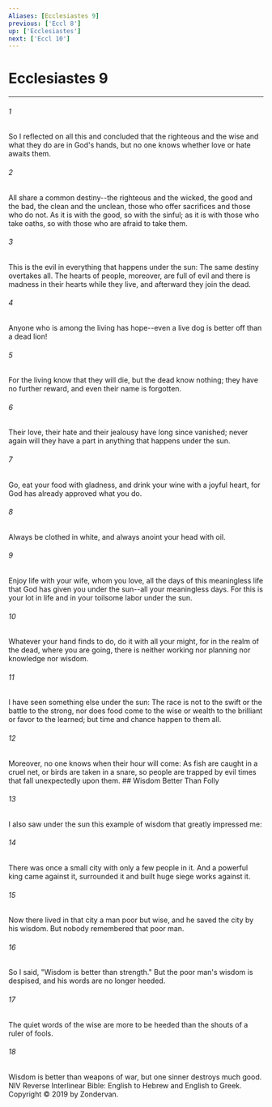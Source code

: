 ```yaml
---
Aliases: [Ecclesiastes 9]
previous: ['Eccl 8']
up: ['Ecclesiastes']
next: ['Eccl 10']
---
```

# Ecclesiastes 9

***


###### 1 
So I reflected on all this and concluded that the righteous and the wise and what they do are in God's hands, but no one knows whether love or hate awaits them. 

###### 2 
All share a common destiny--the righteous and the wicked, the good and the bad, the clean and the unclean, those who offer sacrifices and those who do not. As it is with the good, so with the sinful; as it is with those who take oaths, so with those who are afraid to take them. 

###### 3 
This is the evil in everything that happens under the sun: The same destiny overtakes all. The hearts of people, moreover, are full of evil and there is madness in their hearts while they live, and afterward they join the dead. 

###### 4 
Anyone who is among the living has hope--even a live dog is better off than a dead lion! 

###### 5 
For the living know that they will die, but the dead know nothing; they have no further reward, and even their name is forgotten. 

###### 6 
Their love, their hate and their jealousy have long since vanished; never again will they have a part in anything that happens under the sun. 

###### 7 
Go, eat your food with gladness, and drink your wine with a joyful heart, for God has already approved what you do. 

###### 8 
Always be clothed in white, and always anoint your head with oil. 

###### 9 
Enjoy life with your wife, whom you love, all the days of this meaningless life that God has given you under the sun--all your meaningless days. For this is your lot in life and in your toilsome labor under the sun. 

###### 10 
Whatever your hand finds to do, do it with all your might, for in the realm of the dead, where you are going, there is neither working nor planning nor knowledge nor wisdom. 

###### 11 
I have seen something else under the sun: The race is not to the swift or the battle to the strong, nor does food come to the wise or wealth to the brilliant or favor to the learned; but time and chance happen to them all. 

###### 12 
Moreover, no one knows when their hour will come: As fish are caught in a cruel net, or birds are taken in a snare, so people are trapped by evil times that fall unexpectedly upon them. ## Wisdom Better Than Folly 

###### 13 
I also saw under the sun this example of wisdom that greatly impressed me: 

###### 14 
There was once a small city with only a few people in it. And a powerful king came against it, surrounded it and built huge siege works against it. 

###### 15 
Now there lived in that city a man poor but wise, and he saved the city by his wisdom. But nobody remembered that poor man. 

###### 16 
So I said, "Wisdom is better than strength." But the poor man's wisdom is despised, and his words are no longer heeded. 

###### 17 
The quiet words of the wise are more to be heeded than the shouts of a ruler of fools. 

###### 18 
Wisdom is better than weapons of war, but one sinner destroys much good. NIV Reverse Interlinear Bible: English to Hebrew and English to Greek. Copyright © 2019 by Zondervan.
